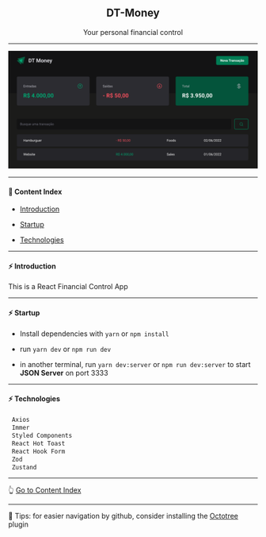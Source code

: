 <h2 align="center">DT-Money</h2>
<p align="center">Your personal financial control</p>

---

<p align="center">
  <img src="https://github.com/lipex360x/DT-money/blob/main/assets/screen.png" />
</p>

---

#### :bookmark_tabs: Content Index

- [Introduction](#zap-introduction)

- [Startup](#zap-startup)

- [Technologies](#zap-technologies)

---

#### :zap: Introduction

This is a React Financial Control App

---

#### :zap: Startup

- Install dependencies with `yarn` or `npm install`

- run `yarn dev` or `npm run dev`

- in another terminal, run `yarn dev:server` or `npm run dev:server` to start **JSON Server** on port 3333

---

#### :zap: Technologies

```
 Axios
 Immer
 Styled Components
 React Hot Toast
 React Hook Form
 Zod
 Zustand
```

---

:point_up_2: [Go to Content Index](#bookmark_tabs-content-index)

---

:pushpin: Tips: for easier navigation by github, consider installing the [Octotree](https://chrome.google.com/webstore/detail/octotree-github-code-tree/bkhaagjahfmjljalopjnoealnfndnagc) plugin
